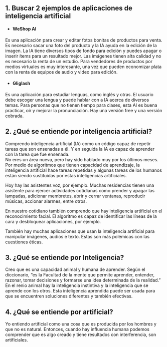 ## 1. Buscar 2 ejemplos de aplicaciones de inteligencia artificial

- #### WeShop AI
Es una aplicación para crear y editar fotos bonitas de productos para venta. Es necesario sacar una foto del producto y la IA ayuda en la edición de la imagen.
La IA tiene diversos tipos de fondo para edición y puedes apagar o inserir ítems para un resultado mejor.
Las imágenes tienen alta calidad y no es necesario la renta de un estudio.
Para vendedores de productos por medios virtuales es muy interesante, una vez que pueden economizar plata con la renta de equipos de audio y video para edición.

- #### Gliglash
Es una aplicación para estudiar lenguas, como inglés y otras. El usuario debe escoger una lengua y puede hablar con a IA acerca de diversos temas.
Para personas que no tienen tiempo para clases, esta AI es buena practicar, oír y mejorar la pronunciación. Hay una versión free y una versión cobrada. 


## 2. ¿Qué se entiende por inteligencia artificial?
Comprendo inteligencia artificial (IA) como un código capaz de repetir tareas que son ensenadas a él. Y en seguida la IA es capaz de aprender con la tarea que fue ensenada.  
No eres un área nueva, pero hay sido hablado muy por los últimos meses. Por medio de algoritmos que tienen capacidad de aprendizaje, la inteligencia artificial hace 
tareas repetidas y algunas tareas de los humanos están siendo sustituidas por estas inteligencias artificiales. 

Hoy hay las asistentes voz, por ejemplo. Muchas residencias tienen una asistente para ejercer actividades cotidianas como prender y apagar las lampadas, adicionar membretes, abrir y cerrar ventanas, reproducir músicas, accionar alarmes, entre otros.

En nuestro cotidiano también comprendo que hay inteligencia artificial en el reconocimiento facial. El algoritmo es capaz de identificar las líneas de la cara y desbloquear aplicaciones, por ejemplo.

También hay muchas aplicaciones que usan la inteligencia artificial para manipular imágenes, audios e texto. Estas son más polémicas con las cuestiones éticas. 


## 3. ¿Qué se entiende por Inteligencia?
Creo que es una capacidad animal y humana de aprender. Según el diccionario, “es la Facultad de la mente que permite aprender, entender, razonar, tomar decisiones y formarse una idea determinada de la realidad.” 
En el renio animal hay la inteligencia instintiva y la inteligencia que se aprende con los otros. Esta inteligencia aprendida puede ser usada para que se encuentren soluciones diferentes y también efectivas. 


## 4. ¿Qué se entiende por artificial?
Yo entiendo artificial como una cosa que es producida por los hombres y que no es natural. Entonces, cuando hay influencia humana podemos comprender que es algo creado y tiene resultados con interferencia, son artificiales. 
